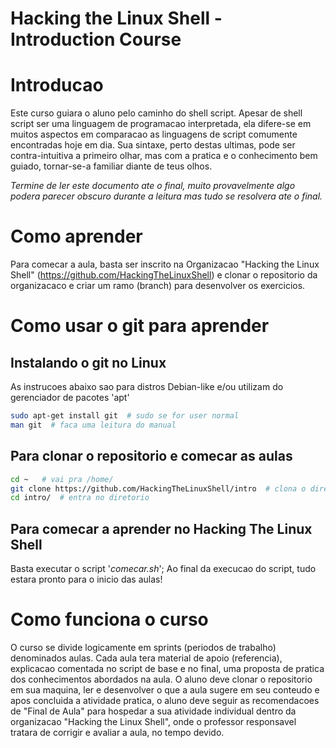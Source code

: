 # Hacking the Linux Shell - Introduction Course

# Introducao
Este curso guiara o aluno pelo caminho do shell script.
Apesar de shell script ser uma linguagem de programacao interpretada, ela difere-se em muitos aspectos em comparacao as linguagens de script comumente encontradas hoje em dia. Sua sintaxe, perto destas ultimas, pode ser contra-intuitiva a primeiro olhar, mas com a pratica e o conhecimento bem guiado, tornar-se-a familiar diante de teus olhos.

*Termine de ler este documento ate o final, muito provavelmente algo podera parecer obscuro durante a leitura mas tudo se resolvera ate o final.*

# Como aprender
Para comecar a aula, basta ser inscrito na Organizacao "Hacking the Linux Shell" (https://github.com/HackingTheLinuxShell) e clonar o repositorio da organizacaco e criar um ramo (branch) para desenvolver os exercicios.


# Como usar o git para aprender

## Instalando o git no Linux
As instrucoes abaixo sao para distros Debian-like e/ou utilizam do gerenciador de pacotes 'apt'
```bash
sudo apt-get install git  # sudo se for user normal
man git  # faca uma leitura do manual
```

## Para clonar o repositorio e comecar as aulas
```bash
cd ~   # vai pra /home/
git clone https://github.com/HackingTheLinuxShell/intro  # clona o diretorio para a pasta local
cd intro/  # entra no diretorio
```

## Para comecar a aprender no Hacking The Linux Shell
Basta executar o script '_comecar.sh_';
Ao final da execucao do script, tudo estara pronto para o inicio das aulas!

# Como funciona o curso
O curso se divide logicamente em sprints (periodos de trabalho) denominados aulas. Cada aula tera material de apoio (referencia), explicacao comentada no script de base e no final, uma proposta de pratica dos conhecimentos abordados na aula.
O aluno deve clonar o repositorio em sua maquina, ler e desenvolver o que a aula sugere em seu conteudo e apos concluida a atividade pratica, o aluno deve seguir as recomendacoes de "Final de Aula" para hospedar a sua atividade individual dentro da organizacao "Hacking the Linux Shell", onde o professor responsavel tratara de corrigir e avaliar a aula, no tempo devido.
